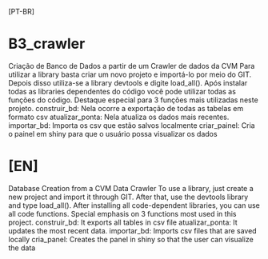 [PT-BR]
# B3_crawler
Criação de Banco de Dados a partir de um Crawler de dados da CVM
Para utilizar a library basta criar um novo projeto e importá-lo por meio do GIT. Depois disso utiliza-se a library devtools e digite load_all().
Após instalar todas as libraries dependentes do código você pode utilizar todas as funções do código.
Destaque especial para 3 funções mais utilizadas neste projeto.
construir_bd: Nela ocorre a exportação de todas as tabelas em formato csv
atualizar_ponta: Nela atualiza os dados mais recentes.
importar_bd: Importa os csv que estão salvos localmente
criar_painel: Cria o painel em shiny para que o usuário possa visualizar os dados

# [EN]
Database Creation from a CVM Data Crawler
To use a library, just create a new project and import it through GIT. After that, use the devtools library and type load_all().
After installing all code-dependent libraries, you can use all code functions.
Special emphasis on 3 functions most used in this project.
construir_bd: It exports all tables in csv file
atualizar_ponta: It updates the most recent data.
importar_bd: Imports csv files that are saved locally
cria_panel: Creates the panel in shiny so that the user can visualize the data

